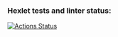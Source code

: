 ### Hexlet tests and linter status:
[![Actions Status](https://github.com/ala-yakushava/docker-project-74/actions/workflows/hexlet-check.yml/badge.svg)](https://github.com/ala-yakushava/docker-project-74/actions)